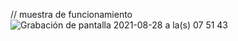 // muestra de funcionamiento
![Grabación de pantalla 2021-08-28 a la(s) 07 51 43](https://user-images.githubusercontent.com/79757893/131215838-f1419fc2-4b19-4d04-9a86-696e19596cb3.gif)
